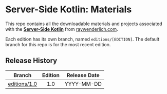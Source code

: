 # Server-Side Kotlin: Materials

This repo contains all the downloadable materials and projects associated with the **[Server-Side Kotlin](https://www.raywenderlich.com/books)** from [raywenderlich.com](https://www.raywenderlich.com).

Each edition has its own branch, named `editions/[EDITION]`. The default branch for this repo is for the most recent edition.

## Release History

| Branch                                                                            | Edition | Release Date |
| --------------------------------------------------------------------------------- |:-------:|:------------:|
| [editions/1.0](https://github.com/raywenderlich/ssk-materials/tree/editions/1.0) | 1.0     | YYYY-MM-DD   |

